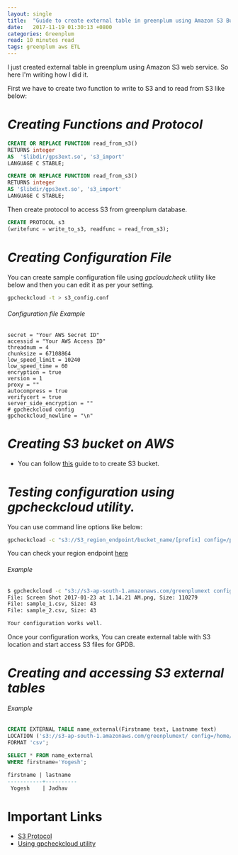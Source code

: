 ```yaml
---
layout: single
title:  "Guide to create external table in greenplum using Amazon S3 Buckets"
date:   2017-11-19 01:30:13 +0800
categories: Greenplum
read: 10 minutes read
tags: greenplum aws ETL
---
```


I just created external table in greenplum using Amazon S3 web service. So here I'm writing how I did it.

First we have to create two function to write to S3 and to read from S3 like below:

# *Creating Functions and Protocol*


```sql
CREATE OR REPLACE FUNCTION read_from_s3()
RETURNS integer
AS  '$libdir/gps3ext.so', 's3_import'
LANGUAGE C STABLE;
```

```sql
CREATE OR REPLACE FUNCTION read_from_s3()
RETURNS integer
AS '$libdir/gps3ext.so', 's3_import'
LANGUAGE C STABLE;
```

Then create protocol to access S3 from greenplum database.

```sql
CREATE PROTOCOL s3
(writefunc = write_to_s3, readfunc = read_from_s3);
```

# *Creating Configuration File*

You can create sample configuration file using *gpcloudcheck* utility like below and then you can edit it as per your setting.

```bash
gpcheckcloud -t > s3_config.conf
```
###### Configuration file Example

  ```
  secret = "Your AWS Secret ID"
  accessid = "Your AWS Access ID"
  threadnum = 4
  chunksize = 67108864
  low_speed_limit = 10240
  low_speed_time = 60
  encryption = true
  version = 1
  proxy = ""
  autocompress = true
  verifycert = true
  server_side_encryption = ""
  # gpcheckcloud config
  gpcheckcloud_newline = "\n"
  ```

# *Creating S3 bucket on AWS*

  + You can follow [this](http://docs.aws.amazon.com/AmazonS3/latest/gsg/CreatingABucket.html) guide to to create S3 bucket.


# *Testing configuration using gpcheckcloud utility.*


You can use command line options like below:

```bash
gpcheckcload -c "s3://S3_region_endpoint/bucket_name/[prefix] config=/path/to/config_file"
```

You can check your region endpoint [here](http://docs.aws.amazon.com/general/latest/gr/rande.html#s3_region)

###### Example
```bash
$ gpcheckcloud -c "s3://s3-ap-south-1.amazonaws.com/greenplumext config=/home/gpadmin/s3.conf"
File: Screen Shot 2017-01-23 at 1.14.21 AM.png, Size: 110279
File: sample_1.csv, Size: 43
File: sample_2.csv, Size: 43

Your configuration works well.
```

Once your configuration works, You can create external table with S3 location and start access S3 files for GPDB.



# *Creating and accessing S3 external tables*
###### Example
```sql
CREATE EXTERNAL TABLE name_external(Firstname text, Lastname text)
LOCATION ('s3://s3-ap-south-1.amazonaws.com/greenplumext/ config=/home/gpadmin/s3_root_v1.conf')
FORMAT 'csv';

```

```sql
SELECT * FROM name_external
WHERE firstname='Yogesh';                                                                                                

firstname | lastname
-----------+----------
 Yogesh    | Jadhav
```

# Important Links


+ [S3 Protocol](https://gpdb.docs.pivotal.io/510/admin_guide/external/g-s3-protocol.html)
+ [Using gpcheckcloud utility](https://gpdb.docs.pivotal.io/510/admin_guide/external/g-s3-protocol.html#amazon-emr__s3chkcfg_utility)
